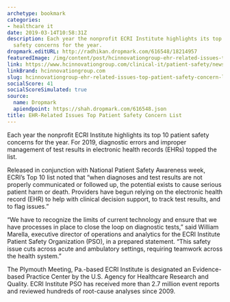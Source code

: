 ```yaml
---
archetype: bookmark
categories:
- healthcare it
date: 2019-03-14T10:58:31Z
description: Each year the nonprofit ECRI Institute highlights its top 10 patient
  safety concerns for the year.
dropmark.editURL: http://radhikan.dropmark.com/616548/18214957
featuredImage: /img/content/post/hcinnovationgroup-ehr-related-issues-top-patient-safety-concern-list.jpg
link: https://www.hcinnovationgroup.com/clinical-it/patient-safety/news/21071783/ehrrelated-issues-top-patient-safety-concern-list
linkBrand: hcinnovationgroup.com
slug: hcinnovationgroup-ehr-related-issues-top-patient-safety-concern-list
socialScore: 41
socialScoreSimulated: true
source:
  name: Dropmark
  apiendpoint: https://shah.dropmark.com/616548.json
title: EHR-Related Issues Top Patient Safety Concern List
---
```

Each year the nonprofit ECRI Institute highlights its top 10 patient safety concerns for the year. For 2019, diagnostic errors and improper management of test results in electronic health records (EHRs) topped the list.

Released in conjunction with National Patient Safety Awareness week, ECRI’s Top 10 list noted that “when diagnoses and test results are not properly communicated or followed up, the potential exists to cause serious patient harm or death. Providers have begun relying on the electronic health record (EHR) to help with clinical decision support, to track test results, and to flag issues.”

“We have to recognize the limits of current technology and ensure that we have processes in place to close the loop on diagnostic tests,” said William Marella, executive director of operations and analytics for the ECRI Institute Patient Safety Organization (PSO), in a prepared statement. “This safety issue cuts across acute and ambulatory settings, requiring teamwork across the health system.”

The Plymouth Meeting, Pa.-based ECRI Institute is designated an Evidence-based Practice Center by the U.S. Agency for Healthcare Research and Quality. ECRI Institute PSO has received more than 2.7 million event reports and reviewed hundreds of root-cause analyses since 2009.

